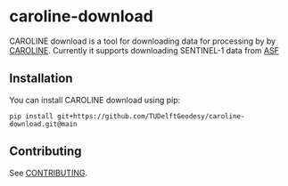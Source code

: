 # caroline-download

CAROLINE download is a tool for downloading data for processing by by [CAROLINE](https://bitbucket.org/grsradartudelft/caroline/src/main/). Currently it supports downloading SENTINEL-1 data from [ASF](https://asf.alaska.edu)

## Installation

You can install CAROLINE download using pip:

```
pip install git+https://github.com/TUDelftGeodesy/caroline-download.git@main
```

## Contributing

See [CONTRIBUTING](./CONTRIBUTING.md).
